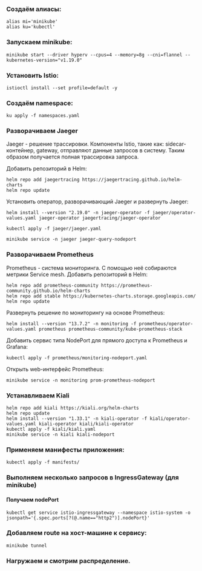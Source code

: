 ### Создаём алиасы:
```shell
alias mi='minikube'
alias ku='kubectl'
```

### Запускаем minikube:
```shell
minikube start --driver hyperv --cpus=4 --memory=8g --cni=flannel --kubernetes-version="v1.19.0"
```

### Установить Istio:
```shell
istioctl install --set profile=default -y
```

### Создаём namespace:
```shell
ku apply -f namespaces.yaml
```

### Разворачиваем Jaeger
Jaeger - решение трассировки. Компоненты Istio, такие как: sidecar-контейнер, gateway, отправляют данные запросов в систему. Таким образом получается полная трассировка запроса.

Добавить репозиторий в Helm:
```shell
helm repo add jaegertracing https://jaegertracing.github.io/helm-charts
helm repo update
```
Установить оператор, разворачивающий Jaeger и развернуть Jaeger:
```shell
helm install --version "2.19.0" -n jaeger-operator -f jaeger/operator-values.yaml jaeger-operator jaegertracing/jaeger-operator

kubectl apply -f jaeger/jaeger.yaml

minikube service -n jaeger jaeger-query-nodeport
```

### Разворачиваем Prometheus
Prometheus - система мониторинга. С помощью неё собираются метрики Service mesh.
Добавить репозиторий в Helm:
```shell
helm repo add prometheus-community https://prometheus-community.github.io/helm-charts
helm repo add stable https://kubernetes-charts.storage.googleapis.com/
helm repo update
```
Развернуть решение по мониторингу на основе Prometheus:
```shell
helm install --version "13.7.2" -n monitoring -f prometheus/operator-values.yaml prometheus prometheus-community/kube-prometheus-stack
```
Добавить сервис типа NodePort для прямого доступа к Prometheus и Grafana:
```shell
kubectl apply -f prometheus/monitoring-nodeport.yaml
```

Открыть web-интерфейс Prometheus:
```shell
minikube service -n monitoring prom-prometheus-nodeport
```

### Устанавливаем Kiali

```shell
helm repo add kiali https://kiali.org/helm-charts
helm repo update
helm install --version "1.33.1" -n kiali-operator -f kiali/operator-values.yaml kiali-operator kiali/kiali-operator
kubectl apply -f kiali/kiali.yaml
minikube service -n kiali kiali-nodeport
```

### Применяем манифесты приложения:
```shell
kubectl apply -f manifests/
```

### Выполняем несколько запросов в IngressGateway (для minikube)
#### Получаем nodePort
```shell
kubectl get service istio-ingressgateway --namespace istio-system -o jsonpath='{.spec.ports[?(@.name=="http2")].nodePort}'
```

### Добавляем route на хост-машине к сервису:
```shell
minikube tunnel
```

### Нагружаем и смотрим распределение.